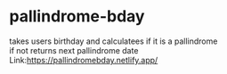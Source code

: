 # pallindrome-bday
takes users birthday and calculatees if it is a pallindrome <br>
if not returns next pallindrome date<br>
Link:https://pallindromebday.netlify.app/
